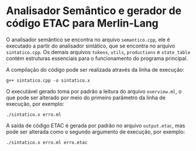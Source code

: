 # Analisador Semântico e gerador de código ETAC para Merlin-Lang

O analisador semântico se encontra no arquivo `semantico.cpp`, ele é executado a partir do analisador sintático, que se encontra no arquivo `sintatico.cpp`. Os demais arquivos `tokens`, `utils`, `productions` e `state_table` contém estruturas essenciais para o funcionamento do programa principal.

A compilação do código pode ser realizada através da linha de execução:

`g++ sintatico.cpp -o sintatico.x`

O executável gerado toma por padrão a leitura do arquivo `overview.ml`, o que pode ser alterado por meio do primeiro parâmetro da linha de execução, por exemplo:

`./sintatico.x erro.ml`

A saída de código ETAC é gerada por padrão no arquivo `output.etac`, mas pode ser alterada como o segundo argumento de execução, por exemplo:

`./sintatico.x erro.ml erro.etac`